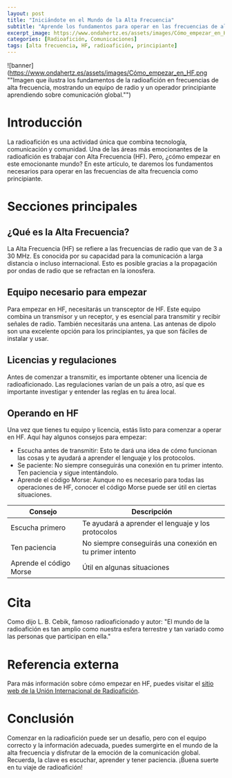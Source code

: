 ```yaml
---
layout: post
title: "Iniciándote en el Mundo de la Alta Frecuencia"
subtitle: "Aprende los fundamentos para operar en las frecuencias de alta frecuencia como principiante"
excerpt_image: https://www.ondahertz.es/assets/images/Cómo_empezar_en_HF.png
categories: [Radioafición, Comunicaciones]
tags: [alta frecuencia, HF, radioafición, principiante]
---
```


![banner](https://www.ondahertz.es/assets/images/Cómo_empezar_en_HF.png ""Imagen que ilustra los fundamentos de la radioafición en frecuencias de alta frecuencia, mostrando un equipo de radio y un operador principiante aprendiendo sobre comunicación global."")

# Introducción

La radioafición es una actividad única que combina tecnología, comunicación y comunidad. Una de las áreas más emocionantes de la radioafición es trabajar con Alta Frecuencia (HF). Pero, ¿cómo empezar en este emocionante mundo? En este artículo, te daremos los fundamentos necesarios para operar en las frecuencias de alta frecuencia como principiante.

# Secciones principales

## ¿Qué es la Alta Frecuencia?

La Alta Frecuencia (HF) se refiere a las frecuencias de radio que van de 3 a 30 MHz. Es conocida por su capacidad para la comunicación a larga distancia o incluso internacional. Esto es posible gracias a la propagación por ondas de radio que se refractan en la ionosfera.

## Equipo necesario para empezar

Para empezar en HF, necesitarás un transceptor de HF. Este equipo combina un transmisor y un receptor, y es esencial para transmitir y recibir señales de radio. También necesitarás una antena. Las antenas de dipolo son una excelente opción para los principiantes, ya que son fáciles de instalar y usar.

## Licencias y regulaciones

Antes de comenzar a transmitir, es importante obtener una licencia de radioaficionado. Las regulaciones varían de un país a otro, así que es importante investigar y entender las reglas en tu área local.

## Operando en HF

Una vez que tienes tu equipo y licencia, estás listo para comenzar a operar en HF. Aquí hay algunos consejos para empezar:

- Escucha antes de transmitir: Esto te dará una idea de cómo funcionan las cosas y te ayudará a aprender el lenguaje y los protocolos.
- Se paciente: No siempre conseguirás una conexión en tu primer intento. Ten paciencia y sigue intentándolo.
- Aprende el código Morse: Aunque no es necesario para todas las operaciones de HF, conocer el código Morse puede ser útil en ciertas situaciones.

| Consejo | Descripción |
| --- | --- |
| Escucha primero | Te ayudará a aprender el lenguaje y los protocolos |
| Ten paciencia | No siempre conseguirás una conexión en tu primer intento |
| Aprende el código Morse | Útil en algunas situaciones |

# Cita

Como dijo L. B. Cebik, famoso radioaficionado y autor: "El mundo de la radioafición es tan amplio como nuestra esfera terrestre y tan variado como las personas que participan en ella."

# Referencia externa

Para más información sobre cómo empezar en HF, puedes visitar el [sitio web de la Unión Internacional de Radioafición](https://www.iaru.org/).

# Conclusión

Comenzar en la radioafición puede ser un desafío, pero con el equipo correcto y la información adecuada, puedes sumergirte en el mundo de la alta frecuencia y disfrutar de la emoción de la comunicación global. Recuerda, la clave es escuchar, aprender y tener paciencia. ¡Buena suerte en tu viaje de radioafición!
